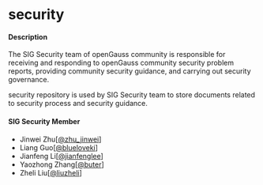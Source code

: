 # security

#### Description

The SIG Security team of openGauss community is responsible for receiving and responding to openGauss community security problem reports, providing community security guidance, and carrying out security governance.

security repository is used by SIG Security team to store documents related to security process and security guidance.

#### SIG Security Member

+ Jinwei Zhu[[@zhu_jinwei](https://gitee.com/zhu_jinwei)]
+ Liang Guo[[@blueloveki](https://gitee.com/blueloveki)]
+ Jianfeng Li[[@jianfenglee](https://gitee.com/jianfenglee)]
+ Yaozhong Zhang[[@buter](https://gitee.com/buter)]
+ Zheli Liu[[@liuzheli](https://gitee.com/liuzheli)]
